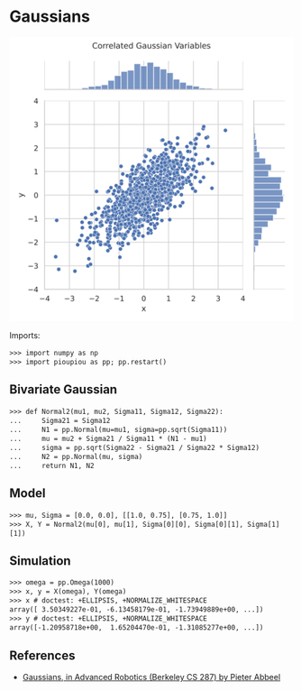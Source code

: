 Gaussians
================================================================================

![Multivariate gaussians](images/gaussians.svg)

Imports:

    >>> import numpy as np
    >>> import pioupiou as pp; pp.restart()

Bivariate Gaussian
--------------------------------------------------------------------------------

    >>> def Normal2(mu1, mu2, Sigma11, Sigma12, Sigma22):
    ...     Sigma21 = Sigma12
    ...     N1 = pp.Normal(mu=mu1, sigma=pp.sqrt(Sigma11))
    ...     mu = mu2 + Sigma21 / Sigma11 * (N1 - mu1)
    ...     sigma = pp.sqrt(Sigma22 - Sigma21 / Sigma22 * Sigma12)
    ...     N2 = pp.Normal(mu, sigma)
    ...     return N1, N2

Model
--------------------------------------------------------------------------------

    >>> mu, Sigma = [0.0, 0.0], [[1.0, 0.75], [0.75, 1.0]]
    >>> X, Y = Normal2(mu[0], mu[1], Sigma[0][0], Sigma[0][1], Sigma[1][1])

Simulation
--------------------------------------------------------------------------------

    >>> omega = pp.Omega(1000)
    >>> x, y = X(omega), Y(omega)
    >>> x # doctest: +ELLIPSIS, +NORMALIZE_WHITESPACE 
    array([ 3.50349227e-01, -6.13458179e-01, -1.73949889e+00, ...])
    >>> y # doctest: +ELLIPSIS, +NORMALIZE_WHITESPACE 
    array([-1.20958718e+00,  1.65204470e-01, -1.31085277e+00, ...])


References
--------------------------------------------------------------------------------

  - [Gaussians, in Advanced Robotics (Berkeley CS 287) by Pieter Abbeel](https://people.eecs.berkeley.edu/~pabbeel/cs287-fa12/slides/Gaussians.pdf)
